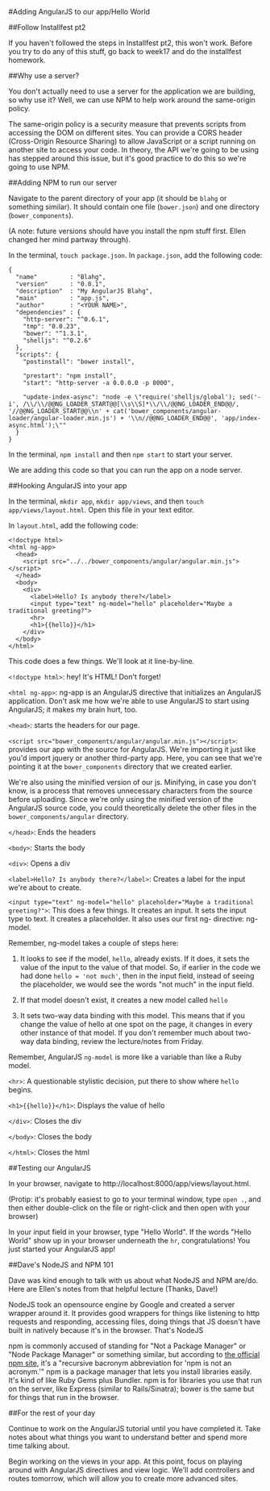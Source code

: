 #Adding AngularJS to our app/Hello World

##Follow Installfest pt2

If you haven't followed the steps in Installfest pt2, this won't work. Before
you try to do any of this stuff, go back to week17 and do the installfest homework.


##Why use a server?

You don't actually need to use a server for the application we are building, so why
use it? Well, we can use NPM to help work around the same-origin policy.

The same-origin policy is a security measure that prevents scripts from accessing
the DOM on different sites. You can provide a CORS header (Cross-Origin Resource 
Sharing) to allow JavaScript or a script running on another site to access your code.
In theory, the API we're going to be using has stepped around this issue, but it's good 
practice to do this so we're going to use NPM.


##Adding NPM to run our server

Navigate to the parent directory of your app (it should be `blahg` or something
similar). It should contain one file (`bower.json`) and one directory (`bower_components`).

(A note: future versions should have you install the npm stuff first. Ellen changed her mind partway through).

In the terminal, `touch package.json`. In `package.json`, add the following code:

    {
      "name"         : "Blahg",
      "version"      : "0.0.1",
      "description"  : "My AngularJS Blahg",
      "main"         : "app.js",
      "author"       : "<YOUR NAME>",
      "dependencies" : {
        "http-server": "^0.6.1",
        "tmp": "0.0.23",
        "bower": "^1.3.1",
        "shelljs": "^0.2.6"
      },
      "scripts": {
        "postinstall": "bower install",

        "prestart": "npm install",
        "start": "http-server -a 0.0.0.0 -p 8000",
      
        "update-index-async": "node -e \"require('shelljs/global'); sed('-i', /\\/\\/@@NG_LOADER_START@@[\\s\\S]*\\/\\/@@NG_LOADER_END@@/, '//@@NG_LOADER_START@@\\n' + cat('bower_components/angular-loader/angular-loader.min.js') + '\\n//@@NG_LOADER_END@@', 'app/index-async.html');\""
      }
    }

In the terminal, `npm install` and then `npm start` to start your server.

We are adding this code so that you can run the app on a node server.

##Hooking AngularJS into your app

In the terminal, `mkdir app`, `mkdir app/views`, and then `touch app/views/layout.html`. 
Open this file in your text editor.

In `layout.html`, add the following code:

    <!doctype html>
    <html ng-app>
      <head>
        <script src="../../bower_components/angular/angular.min.js"></script>
      </head>
      <body>
        <div>
          <label>Hello? Is anybody there?</label>
          <input type="text" ng-model="hello" placeholder="Maybe a traditional greeting?">
          <hr>
          <h1>{{hello}}</h1>
        </div>
      </body>
    </html>

This code does a few things. We'll look at it line-by-line.

`<!doctype html>`: hey! It's HTML! Don't forget!

`<html ng-app>`: ng-app is an AngularJS directive that initializes an AngularJS
application. Don't ask me how we're able to use AngularJS to start using AngularJS;
it makes my brain hurt, too.

`<head>`: starts the headers for our page.

`<script src="bower_components/angular/angular.min.js"></script>`: provides our app
with the source for AngularJS. We're importing it just like you'd import jquery or
another third-party app. Here, you can see that we're pointing it at the `bower_components`
directory that we created earlier.

We're also using the minified version of our js. Minifying, in case you don't know,
is a process that removes unnecessary characters from the source before uploading.
Since we're only using the minified version of the AngularJS source code, you
could theoretically delete the other files in the `bower_components/angular` 
directory.

`</head>`: Ends the headers

`<body>`: Starts the body

`<div>`: Opens a div

`<label>Hello? Is anybody there?</label>`: Creates a label for the input we're about to create.

`<input type="text" ng-model="hello" placeholder="Maybe a traditional greeting?">`:
This does a few things. It creates an input. It sets the input type to text. It
creates a placeholder. It also uses our first ng- directive: ng-model.

Remember, ng-model takes a couple of steps here:
1) It looks to see if the model, `hello`, already exists. If it does, it sets
the value of the input to the value of that model. So, if earlier in the code we
had done `hello = 'not much'`, then in the input field, instead of seeing the
placeholder, we would see the words "not much" in the input field.

2) If that model doesn't exist, it creates a new model called `hello`

3) It sets two-way data binding with this model. This means that if you change 
the value of hello at one spot on the page, it changes in every other instance 
of that model. If you don't remember much about two-way data binding, review 
the lecture/notes from Friday.

Remember, AngularJS `ng-model` is more like a variable than like a Ruby model.

`<hr>`: A questionable stylistic decision, put there to show where `hello` begins.
          
`<h1>{{hello}}</h1>`: Displays the value of hello

`</div>`: Closes the div

`</body>`: Closes the body

`</html>`: Closes the html

##Testing our AngularJS

In your browser, navigate to http://localhost:8000/app/views/layout.html. 

(Protip: it's probably easiest to go to your terminal window, type `open .`,
and then either double-click on the file or right-click and then open with 
your browser)

In your input field in your browser, type "Hello World". If the words "Hello World"
show up in your browser underneath the `hr`, congratulations! You just started
your AngularJS app!


##Dave's NodeJS and NPM 101

Dave was kind enough to talk with us about what NodeJS and NPM are/do. 
Here are Ellen's notes from that helpful lecture (Thanks, Dave!)

NodeJS took an opensource engine by Google and created a server wrapper 
around it. It provides good wrappers for things like listening to http 
requests and responding, accessing files, doing things that JS doesn't 
have built in natively because it's in the browser. That's NodeJS

npm is commonly accused of standing for "Not a Package Manager" or "Node 
Package Manager" or something similar, but according to [the official npm site](https://docs.npmjs.com/misc/faq), 
it's a "recursive bacronym abbreviation for 'npm is not an acronym.'" 
npm is a package manager that lets you install libraries easily. It's 
kind of like Ruby Gems plus Bundler. npm is for libraries you use that 
run on the server, like Express (similar to Rails/Sinatra); bower is the 
same but for things that run in the browser.




##For the rest of your day

Continue to work on the AngularJS tutorial until you have completed it. Take notes
about what things you want to understand better and spend more time talking about.

Begin working on the views in your app. At this point, focus on playing around with
AngularJS directives and view logic. We'll add controllers and routes tomorrow,
which will allow you to create more advanced sites.
